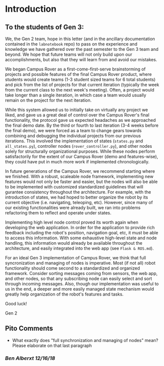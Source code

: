 # Introduction

## To the students of Gen 3:

We, the Gen 2 team, hope in this letter \(and in the ancillary documentation contained in the `labnotebook` repo\) to pass on the experience and knowledge we have gathered over the past semester to the Gen 3 team and beyond. We hope that future teams will not only build upon our accomplishments, but also that they will learn from and avoid our mistakes.

We began Campus Rover as a first-come-first-serve brainstorming of projects and possible features of the final Campus Rover product, where students would create teams \(1-3 student sized teams for 6 total students\) and pick from the list of projects for that current iteration \(typically the week from the current class to the next week's meeting\). Often, a project would take longer than a single iteration, in which case a team would usually remain on the project for the next iteration.

While this system allowed us to initially take on virtually any project we liked, and gave us a great deal of control over the Campus Rover's final functionality, the protocol gave us expected headaches as we approached the final demo date. By the third or fourth to last iteration \(3-4 weeks before the final demo\), we were forced as a team to change gears towards combining and debugging the individual projects from our previous iterations. This involved the implementation of states \(`states.py` and `all_states.py`\), controller nodes \(`rover_controller.py`\), and other nodes solely for structurally organizational purposes. While these nodes perform satisfactorily for the extent of our Campus Rover \(demo and features-wise\), they could have put in much more work if implemented chronologically.

In future generations of the Campus Rover, we recommend starting where we finished. With a robust, scaleable node framework, implementing new features would not only be faster and easier, but the nodes will also be able to be implemented with customized standardized guidelines that will gurantee consistency throughout the architecture. For example, with the introduction of states, we had hoped to better organize the robot by its current objective \(i.e. navigating, teleoping, etc\). However, since many of our existing functionalities were already built, we ran into problems refactoring them to reflect and operate under states.

Implementing high level node control proved its worth again when developing the web application. In order for the application to provide rich feedback including the robot's position, navigation goal, etc, it must be able to access this information. With some exhaustive high-level state and node handling, this information would already be available throughout the architecture, and easily integrated into the web app \(see `Flask & ROS.md`\).

For an ideal Gen 3 implementation of Campus Rover, we think that full syncronization and managing of nodes is imperative. Most \(if not all\) robot functionality should come second to a standardized and organized framework. Consider sorting messages coming from sensors, the web app, and other nodes, so that any subscribing node can easily select and sort through incoming messages. Also, though our implementation was useful to us in the end, a deeper and more easily managed state mechanism would greatly help organization of the robot's features and tasks.

Good luck!

Gen 2

## Pito Comments

* What exactly does "full synchronization and managing of nodes" mean? Please elaborate on that last paragraph

### _Ben Alberxt 12/16/18_

